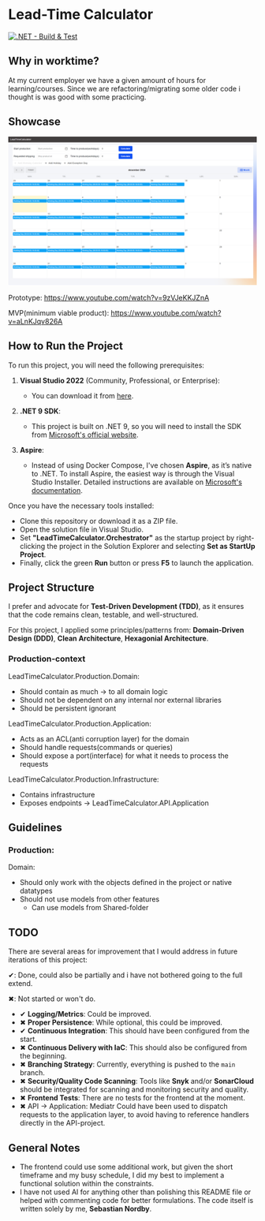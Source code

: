 # Lead-Time Calculator

[![.NET - Build & Test](https://github.com/sebastiannordby/lead-time-calculator/actions/workflows/ci-workflow.yml/badge.svg)](https://github.com/sebastiannordby/lead-time-calculator/actions/workflows/ci-workflow.yml)

## Why in worktime?
At my current employer we have a given amount of hours for learning/courses. Since we are refactoring/migrating some older code i thought is was good with some practicing.

## Showcase

<img src="resources/images/ui.png" />

Prototype: https://www.youtube.com/watch?v=9zVJeKKJZnA

MVP(minimum viable product): https://www.youtube.com/watch?v=aLnKJqv826A

## How to Run the Project

To run this project, you will need the following prerequisites:

1. **Visual Studio 2022** (Community, Professional, or Enterprise):

   - You can download it from [here](https://visualstudio.microsoft.com/downloads/).

2. **.NET 9 SDK**:

   - This project is built on .NET 9, so you will need to install the SDK from [Microsoft's official website](https://dotnet.microsoft.com/en-us/download/dotnet/9.0).

3. **Aspire**:
   - Instead of using Docker Compose, I've chosen **Aspire**, as it’s native to .NET. To install Aspire, the easiest way is through the Visual Studio Installer. Detailed instructions are available on [Microsoft's documentation](https://learn.microsoft.com/en-us/dotnet/aspire/fundamentals/setup-tooling?tabs=windows&pivots=visual-studio).

Once you have the necessary tools installed:

- Clone this repository or download it as a ZIP file.
- Open the solution file in Visual Studio.
- Set **"LeadTimeCalculator.Orchestrator"** as the startup project by right-clicking the project in the Solution Explorer and selecting **Set as StartUp Project**.
- Finally, click the green **Run** button or press **F5** to launch the application.

## Project Structure

I prefer and advocate for **Test-Driven Development (TDD)**, as it ensures that the code remains clean, testable, and well-structured.

For this project, I applied some principles/patterns from: **Domain-Driven Design (DDD)**, **Clean Architecture**, **Hexagonial Architecture**.

### Production-context

LeadTimeCalculator.Production.Domain:
- Should contain as much -> to all domain logic
- Should not be dependent on any internal nor external libraries
- Should be persistent ignorant

LeadTimeCalculator.Production.Application:
- Acts as an ACL(anti corruption layer) for the domain
- Should handle requests(commands or queries)
- Should expose a port(interface) for what it needs to process the requests

LeadTimeCalculator.Production.Infrastructure:
- Contains infrastructure
- Exposes endpoints -> LeadTimeCalculator.API.Application

## Guidelines

### Production:

Domain:
- Should only work with the objects defined in the project or native datatypes
- Should not use models from other features
     - Can use models from Shared-folder

## TODO

There are several areas for improvement that I would address in future iterations of this project:

✔: Done, could also be partially and i have not bothered going to the full extend.

✖: Not started or won't do.

- ✔ **Logging/Metrics**: Could be improved.
- ✖ **Proper Persistence**: While optional, this could be improved.
- ✔ **Continuous Integration**: This should have been configured from the start.
- ✖ **Continuous Delivery with IaC**: This should also be configured from the beginning.
- ✖ **Branching Strategy**: Currently, everything is pushed to the `main` branch.
- ✖ **Security/Quality Code Scanning**: Tools like **Snyk** and/or **SonarCloud** should be integrated for scanning and monitoring security and quality.
- ✖ **Frontend Tests**: There are no tests for the frontend at the moment.
- ✖ API -> Application: Mediatr Could have been used to dispatch requests to the application layer, to avoid having to reference handlers directly in the API-project.

## General Notes

- The frontend could use some additional work, but given the short timeframe and my busy schedule, I did my best to implement a functional solution within the constraints.
- I have not used AI for anything other than polishing this README file or helped with commenting code for better formulations. The code itself is written solely by me, **Sebastian Nordby**.
